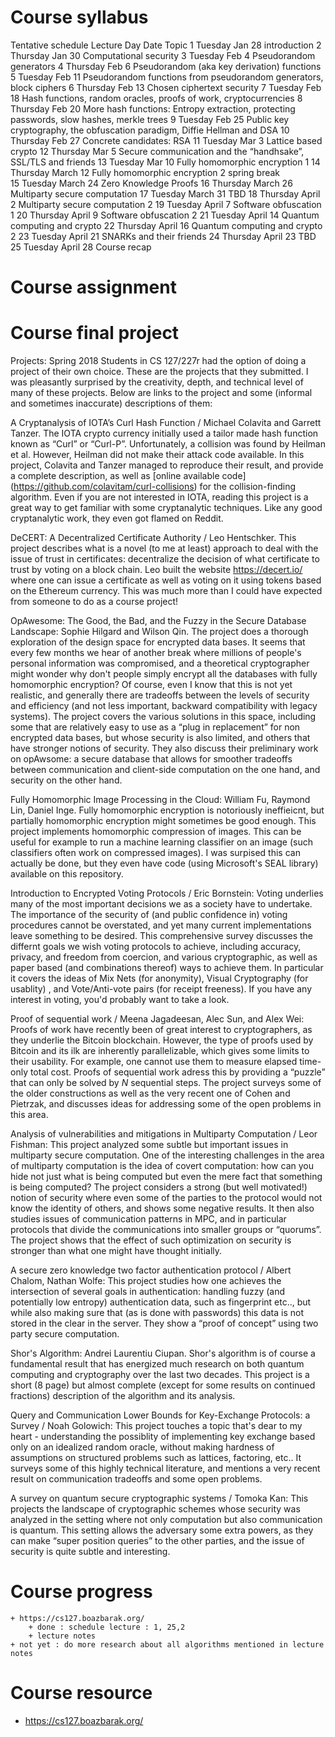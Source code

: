 # Course syllabus

Tentative schedule
Lecture	Day	Date	Topic
1	Tuesday	Jan 28	introduction
2	Thursday	Jan 30	Computational security
3	Tuesday	Feb 4	Pseudorandom generators
4	Thursday	Feb 6	Pseudorandom (aka key derivation) functions
5	Tuesday	Feb 11	Pseudorandom functions from pseudorandom generators, block ciphers
6	Thursday	Feb 13	Chosen ciphertext security
7	Tuesday	Feb 18	Hash functions, random oracles, proofs of work, cryptocurrencies
8	Thursday	Feb 20	More hash functions: Entropy extraction, protecting passwords, slow hashes, merkle trees
9	Tuesday	Feb 25	Public key cryptography, the obfuscation paradigm, Diffie Hellman and DSA
10	Thursday	Feb 27	Concrete candidates: RSA
11	Tuesday	Mar 3	Lattice based crypto
12	Thursday	Mar 5	Secure communication and the “handhsake”, SSL/TLS and friends
13	Tuesday	Mar 10	Fully homomorphic encryption 1
14	Thursday	March 12	Fully homomorphic encryption 2
spring break			
15	Tuesday	March 24	Zero Knowledge Proofs
16	Thursday	March 26	Multiparty secure computation
17	Tuesday	March 31	TBD
18	Thursday	April 2	Multiparty secure computation 2
19	Tuesday	April 7	Software obfuscation 1
20	Thursday	April 9	Software obfuscation 2
21	Tuesday	April 14	Quantum computing and crypto
22	Thursday	April 16	Quantum computing and crypto 2
23	Tuesday	April 21	SNARKs and their friends
24	Thursday	April 23	TBD
25	Tuesday	April 28	Course recap



# Course assignment


# Course final project 
Projects: Spring 2018
Students in CS 127/227r had the option of doing a project of their own choice. These are the projects that they submitted. I was pleasantly surprised by the creativity, depth, and technical level of many of these projects. Below are links to the project and some (informal and sometimes inaccurate) descriptions of them:

A Cryptanalysis of IOTA’s Curl Hash Function / Michael Colavita and Garrett Tanzer. The IOTA crypto currency initially used a tailor made hash function known as “Curl” or “Curl-P”. Unfortunately, a collision was found by Heilman et al. However, Heilman did not make their attack code available. In this project, Colavita and Tanzer managed to reproduce their result, and provide a complete description, as well as [online available code] (https://github.com/colavitam/curl-collisions) for the collision-finding algorithm. Even if you are not interested in IOTA, reading this project is a great way to get familiar with some cryptanalytic techniques. Like any good cryptanalytic work, they even got flamed on Reddit.

DeCERT: A Decentralized Certificate Authority / Leo Hentschker. This project describes what is a novel (to me at least) approach to deal with the issue of trust in certificates: decentralize the decision of what certificate to trust by voting on a block chain. Leo built the website https://decert.io/ where one can issue a certificate as well as voting on it using tokens based on the Ethereum currency. This was much more than I could have expected from someone to do as a course project!

OpAwesome: The Good, the Bad, and the Fuzzy in the Secure Database Landscape: Sophie Hilgard and Wilson Qin. The project does a thorough exploration of the design space for encrypted data bases. It seems that every few months we hear of another break where millions of people's personal information was compromised, and a theoretical cryptographer might wonder why don't people simply encrypt all the databases with fully homomorphic encryption? Of course, even I know that this is not yet realistic, and generally there are tradeoffs between the levels of security and efficiency (and not less important, backward compatibility with legacy systems). The project covers the various solutions in this space, including some that are relatively easy to use as a “plug in replacement” for non encrypted data bases, but whose security is also limited, and others that have stronger notions of security. They also discuss their preliminary work on opAwsome: a secure database that allows for smoother tradeoffs between communication and client-side computation on the one hand, and security on the other hand.

Fully Homomorphic Image Processing in the Cloud: William Fu, Raymond Lin, Daniel Inge. Fully homomorphic encryption is notoriously ineffieicnt, but partially homomorphic encryption might sometimes be good enough. This project implements homomorphic compression of images. This can be useful for example to run a machine learning classifier on an image (such classifiers often work on compressed images). I was surpised this can actually be done, but they even have code (using Microsoft's SEAL library) available on this repository.

Introduction to Encrypted Voting Protocols / Eric Bornstein: Voting underlies many of the most important decisions we as a society have to undertake. The importance of the security of (and public confidence in) voting procedures cannot be overstated, and yet many current implementations leave something to be desired. This comprehensive survey discusses the differnt goals we wish voting protocols to achieve, including accuracy, privacy, and freedom from coercion, and various cryptographic, as well as paper based (and combinations thereof) ways to achieve them. In particular it covers the ideas of Mix Nets (for anonymity), Visual Cryptography (for usablity) , and Vote/Anti-vote pairs (for receipt freeness). If you have any interest in voting, you'd probably want to take a look.

Proof of sequential work / Meena Jagadeesan, Alec Sun, and Alex Wei: Proofs of work have recently been of great interest to cryptographers, as they underlie the Bitcoin blockchain. However, the type of proofs used by Bitcoin and its ilk are inherently parallelizable, which gives some limits to their usability. For example, one cannot use them to measure elapsed time- only total cost. Proofs of sequential work adress this by providing a “puzzle” that can only be solved by $N$ sequential steps. The project surveys some of the older constructions as well as the very recent one of Cohen and Pietrzak, and discusses ideas for addressing some of the open problems in this area.

Analysis of vulnerabilities and mitigations in Multiparty Computation / Leor Fishman: This project analyzed some subtle but important issues in multiparty secure computation. One of the interesting challenges in the area of multiparty computation is the idea of covert computation: how can you hide not just what is being computed but even the mere fact that something is being computed? The project considers a strong (but well motivated!) notion of security where even some of the parties to the protocol would not know the identity of others, and shows some negative results. It then also studies issues of communication patterns in MPC, and in particular protocols that divide the communications into smaller groups or “quorums”. The project shows that the effect of such optimization on security is stronger than what one might have thought initially.

A secure zero knowledge two factor authentication protocol / Albert Chalom, Nathan Wolfe: This project studies how one achieves the intersection of several goals in authentication: handling fuzzy (and potentially low entropy) authentication data, such as fingerprint etc.., but while also making sure that (as is done with passwords) this data is not stored in the clear in the server. They show a “proof of concept” using two party secure computation.

Shor's Algorithm: Andrei Laurentiu Ciupan. Shor's algorithm is of course a fundamental result that has energized much research on both quantum computing and cryptography over the last two decades. This project is a short (8 page) but almost complete (except for some results on continued fractions) description of the algorithm and its analysis.

Query and Communication Lower Bounds for Key-Exchange Protocols: a Survey / Noah Golowich: This project touches a topic that's dear to my heart - understanding the possiblity of implementing key exchange based only on an idealized random oracle, without making hardness of assumptions on structured problems such as lattices, factoring, etc.. It surveys some of this highly technical literature, and mentions a very recent result on communication tradeoffs and some open problems.

A survey on quantum secure cryptographic systems / Tomoka Kan: This projects the landscape of cryptographic schemes whose security was analyzed in the setting where not only computation but also communication is quantum. This setting allows the adversary some extra powers, as they can make “super position queries” to the other parties, and the issue of security is quite subtle and interesting.

# Course progress
    + https://cs127.boazbarak.org/
        + done : schedule lecture : 1, 25,2
        + lecture notes 
    + not yet : do more research about all algorithms mentioned in lecture notes 



# Course resource 
+ https://cs127.boazbarak.org/